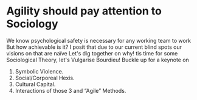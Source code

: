 # Agility should pay attention to Sociology

We know psychological safety is necessary for any working team to work
But how achievable is it?
I posit that due to our current blind spots our visions on that are naïve
Let's dig together on why!
tis time for some Sociological Theory, let's Vulgarise Bourdieu! Buckle up for a keynote on

1. Symbolic Violence.
2. Social/Corporeal Hexis.
3. Cultural Capital.
4. Interactions of those 3 and “Agile” Methods.

